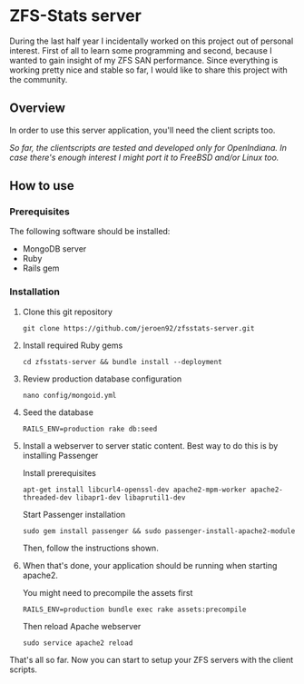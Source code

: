 # ZFS-Stats server
During the last half year I incidentally worked on this project out of personal interest. First of all to learn some programming and second, because I wanted to gain insight of my ZFS SAN performance. Since everything is working pretty nice and stable so far, I would like to share this project with the community.

## Overview

In order to use this server application, you'll need the client scripts too. 

*So far, the clientscripts are tested and developed only for OpenIndiana. In case there's enough interest I might port it to FreeBSD and/or Linux too.*

## How to use

### Prerequisites

The following software should be installed:

- MongoDB server
- Ruby
- Rails gem

### Installation

1. Clone this git repository

	`git clone https://github.com/jeroen92/zfsstats-server.git`
	
2. Install required Ruby gems

	`cd zfsstats-server && bundle install --deployment`
	
3. Review production database configuration

	`nano config/mongoid.yml`
	
4. Seed the database

	`RAILS_ENV=production rake db:seed`
	
5. Install a webserver to server static content. Best way to do this is by installing Passenger

	Install prerequisites
	
	`apt-get install libcurl4-openssl-dev apache2-mpm-worker apache2-threaded-dev libapr1-dev libaprutil1-dev`
	
	Start Passenger installation
	
	`sudo gem install passenger && sudo passenger-install-apache2-module`

	Then, follow the instructions shown.
	
6. When that's done, your application should be running when starting apache2.

	You might need to precompile the assets first
	
	`RAILS_ENV=production bundle exec rake assets:precompile`
	
	Then reload Apache webserver
	
	`sudo service apache2 reload`

That's all so far. Now you can start to setup your ZFS servers with the client scripts.
